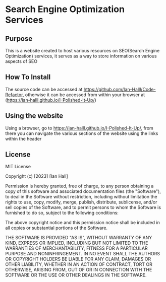 # Search Engine Optimization Services

## Purpose
This is a website created to host various resources on SEO(Search Engine Optimization) services, it serves as a way to store information on various aspects of SEO

## How To Install

The source code can be accessed at https://github.com/Ian-Halll/Code-Refactor, otherwise it can be accessed from within your browser at (https://ian-halll.github.io/I-Polished-It-Up/)

## Using the website

Using a browser, go to https://ian-halll.github.io/I-Polished-It-Up/, from there you can navigate the various sections of the website using the links within the header

## License
MIT License

Copyright (c) [2023] [Ian Hall]

Permission is hereby granted, free of charge, to any person obtaining a copy
of this software and associated documentation files (the "Software"), to deal
in the Software without restriction, including without limitation the rights
to use, copy, modify, merge, publish, distribute, sublicense, and/or sell
copies of the Software, and to permit persons to whom the Software is
furnished to do so, subject to the following conditions:

The above copyright notice and this permission notice shall be included in all
copies or substantial portions of the Software.

THE SOFTWARE IS PROVIDED "AS IS", WITHOUT WARRANTY OF ANY KIND, EXPRESS OR
IMPLIED, INCLUDING BUT NOT LIMITED TO THE WARRANTIES OF MERCHANTABILITY,
FITNESS FOR A PARTICULAR PURPOSE AND NONINFRINGEMENT. IN NO EVENT SHALL THE
AUTHORS OR COPYRIGHT HOLDERS BE LIABLE FOR ANY CLAIM, DAMAGES OR OTHER
LIABILITY, WHETHER IN AN ACTION OF CONTRACT, TORT OR OTHERWISE, ARISING FROM,
OUT OF OR IN CONNECTION WITH THE SOFTWARE OR THE USE OR OTHER DEALINGS IN THE
SOFTWARE.
